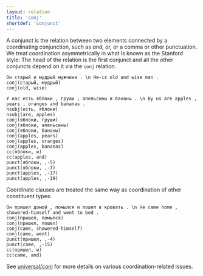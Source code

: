 ```yaml
---
layout: relation
title: 'conj'
shortdef: 'conjunct'
---
```


A conjunct is the relation between two elements connected by a
coordinating conjunction, such as _and, or,_ or a comma or other punctuation.
We treat coordination asymmetrically in what is known as the Stanford style:
The head of the relation is the first
conjunct and all the other conjuncts depend on it via the `conj` relation.

~~~ sdparse
Он старый и мудрый мужчина . \n He-is old and wise man .
conj(старый, мудрый)
conj(old, wise)
~~~

~~~ sdparse
У нас есть яблоки , груши , апельсины и бананы . \n By us are apples , pears , oranges and bananas .
nsubj(есть, яблоки)
nsubj(are, apples)
conj(яблоки, груши)
conj(яблоки, апельсины)
conj(яблоки, бананы)
conj(apples, pears)
conj(apples, oranges)
conj(apples, bananas)
cc(яблоки, и)
cc(apples, and)
punct(яблоки, ,-5)
punct(яблоки, ,-7)
punct(apples, ,-17)
punct(apples, ,-19)
~~~

Coordinate clauses are treated the same way as coordination of other constituent types:

~~~ sdparse
Он пришел домой , помылся и пошел в кровать . \n He came home , showered-himself and went to bed .
conj(пришел, помылся)
conj(пришел, пошел)
conj(came, showered-himself)
conj(came, went)
punct(пришел, ,-4)
punct(came, ,-15)
cc(пришел, и)
cc(came, and)
~~~

See [universal/conj](u-dep/conj) for more details on various coordination-related issues.
